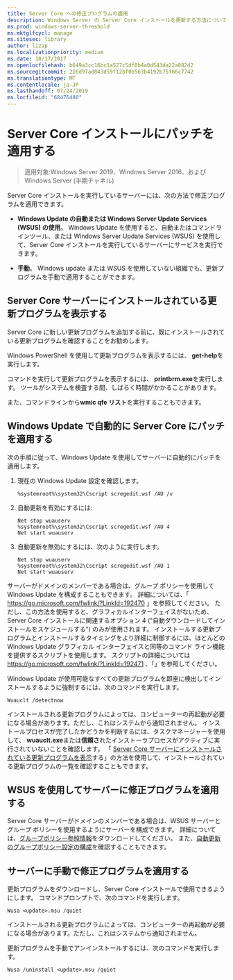 ```yaml
---
title: Server Core への修正プログラムの適用
description: Windows Server の Server Core インストールを更新する方法について説明します。
ms.prod: windows-server-threshold
ms.mktglfcycl: manage
ms.sitesec: library
author: lizap
ms.localizationpriority: medium
ms.date: 10/17/2017
ms.openlocfilehash: b649a3cc16bc1a527c5df0b4a0d543da22a882d2
ms.sourcegitcommit: 216d97ad843d59f12bf0b563b4192b75f66c7742
ms.translationtype: MT
ms.contentlocale: ja-JP
ms.lasthandoff: 07/24/2019
ms.locfileid: "68476480"
---
```

# <a name="patch-a-server-core-installation"></a>Server Core インストールにパッチを適用する

> 適用対象:Windows Server 2019、Windows Server 2016、および Windows Server (半期チャネル)

Server Core インストールを実行しているサーバーには、次の方法で修正プログラムを適用できます。

- **Windows Update の自動または Windows Server Update Services (WSUS) の使用**。 Windows Update を使用すると、自動またはコマンドラインツール、または Windows Server Update Services (WSUS) を使用して、Server Core インストールを実行しているサーバーにサービスを実行できます。

- **手動**。 Windows update または WSUS を使用していない組織でも、更新プログラムを手動で適用することができます。

## <a name="view-the-updates-installed-on-your-server-core-server"></a>Server Core サーバーにインストールされている更新プログラムを表示する
Server Core に新しい更新プログラムを追加する前に、既にインストールされている更新プログラムを確認することをお勧めします。

Windows PowerShell を使用して更新プログラムを表示するには、 **get-help**を実行します。

コマンドを実行して更新プログラムを表示するには、 **printbrm.exe**を実行します。 ツールがシステムを検査する間、しばらく時間がかかることがあります。

また、コマンドラインから**wmic qfe リスト**を実行することもできます。 

## <a name="patch-server-core-automatically-with-windows-update"></a>Windows Update で自動的に Server Core にパッチを適用する

次の手順に従って、Windows Update を使用してサーバーに自動的にパッチを適用します。

1. 現在の Windows Update 設定を確認します。
   ```
   %systemroot%\system32\Cscript scregedit.wsf /AU /v 
   ```

2. 自動更新を有効にするには:

   ```
   Net stop wuauserv 
   %systemroot%\system32\Cscript scregedit.wsf /AU 4 
   Net start wuauserv
   ```  

3. 自動更新を無効にするには、次のように実行します。

   ```
   Net stop wuauserv 
   %systemroot%\system32\Cscript scregedit.wsf /AU 1 
   Net start wuauserv 
   ```

サーバーがドメインのメンバーである場合は、グループ ポリシーを使用して Windows Update を構成することもできます。 詳細については、「 https://go.microsoft.com/fwlink/?LinkId=192470 」を参照してください。 ただし、この方法を使用すると、グラフィカルインターフェイスがないため、Server Core インストールに関連するオプション 4 ("自動ダウンロードしてインストールをスケジュールする") のみが使用されます。 インストールする更新プログラムとインストールするタイミングをより詳細に制御するには、ほとんどの Windows Update グラフィカル インターフェイスと同等のコマンド ライン機能を提供するスクリプトを使用します。 スクリプトの詳細については https://go.microsoft.com/fwlink/?LinkId=192471 、「」を参照してください。

Windows Update が使用可能なすべての更新プログラムを即座に検出してインストールするように強制するには、次のコマンドを実行します。

```
Wuauclt /detectnow 
```

インストールされる更新プログラムによっては、コンピューターの再起動が必要になる場合があります。ただし、これはシステムから通知されません。 インストールプロセスが完了したかどうかを判断するには、タスクマネージャーを使用して、 **wuauclt.exe**または**信頼さ**れたインストーラプロセスがアクティブに実行されていないことを確認します。 「 [Server Core サーバーにインストールされている更新プログラムを表示](#view-the-updates-installed-on-your-server-core-server)する」の方法を使用して、インストールされている更新プログラムの一覧を確認することもできます。

## <a name="patch-the-server-with-wsus"></a>WSUS を使用してサーバーに修正プログラムを適用する 

Server Core サーバーがドメインのメンバーである場合は、WSUS サーバーとグループ ポリシーを使用するようにサーバーを構成できます。 詳細については、[グループポリシー参照情報](https://www.microsoft.com/download/details.aspx?id=25250)をダウンロードしてください。 また、[自動更新のグループポリシー設定の構成](../windows-server-update-services/deploy/4-configure-group-policy-settings-for-automatic-updates.md)を確認することもできます。

## <a name="patch-the-server-manually"></a>サーバーに手動で修正プログラムを適用する

更新プログラムをダウンロードし、Server Core インストールで使用できるようにします。
コマンドプロンプトで、次のコマンドを実行します。

```
Wusa <update>.msu /quiet 
```

インストールされる更新プログラムによっては、コンピューターの再起動が必要になる場合があります。ただし、これはシステムから通知されません。

更新プログラムを手動でアンインストールするには、次のコマンドを実行します。

```
Wusa /uninstall <update>.msu /quiet 
```

